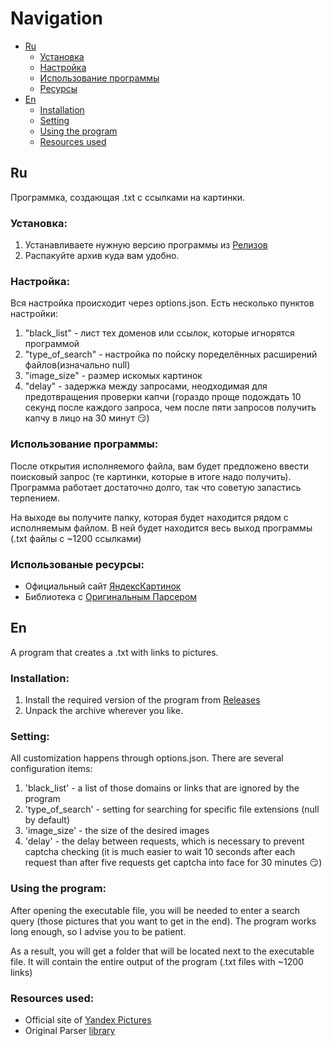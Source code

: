 # Navigation
- [Ru](https://github.com/Berlkot/Image-Lister#ru)
  - [Установка](https://github.com/Berlkot/Image-Lister#установка)
  - [Настройка](https://github.com/Berlkot/Image-Lister#настройка)
  - [Использование программы](https://github.com/Berlkot/Image-Lister#использование-программы)
  - [Ресурсы](https://github.com/Berlkot/Image-Lister#ресурсы)
- [En](https://github.com/Berlkot/Image-Lister#en)
  - [Installation](https://github.com/Berlkot/Image-Lister#installation)
  - [Setting](https://github.com/Berlkot/Image-Lister#setting)
  - [Using the program](https://github.com/Berlkot/Image-Lister#using-the-program)
  - [Resources used](https://github.com/Berlkot/Image-Lister#resources-used)
## Ru
Программка, создающая .txt с ссылками на картинки.

### Установка:
1. Устанавливаете нужную версию программы из [Релизов](https://github.com/Berlkot/Image-Lister/releases/)
2. Распакуйте архив куда вам удобно.

### Настройка:
Вся настройка происходит через options.json. Есть несколько пунктов настройки:
1. "black_list" - лист тех доменов или ссылок, которые игнорятся программой
2. "type_of_search" - настройка по пойску поределённых расширений файлов(изначально null)
3. "image_size" - размер искомых картинок
4. "delay" - задержка между запросами, неодходимая для предотвращения проверки капчи (гораздо проще подождать 10 секунд после каждого запроса, чем после пяти запросов получить капчу в лицо на 30 минут :smirk:)

### Использование программы:
После открытия исполняемого файла, вам будет предложено ввести поисковый запрос (те картинки, которые в итоге надо получить). Программа работает достаточно долго, так что советую запастись терпением.

На выходе вы получите папку, которая будет находится рядом с исполняемым файлом. В ней будет находится весь выход программы (.txt файлы с ~1200 ссылками)

### Использованые ресурсы:
- Официальный сайт [ЯндексКартинок](https://yandex.ru/images/)
- Библиотека с [Оригинальным Парсером](https://github.com/Ulbwaa/YandexImagesParser)

## En
A program that creates a .txt with links to pictures.

### Installation:
1. Install the required version of the program from [Releases](https://github.com/Berlkot/Image-Lister/releases/)
2. Unpack the archive wherever you like.

### Setting:
All customization happens through options.json. There are several configuration items:
1. 'black_list' - a list of those domains or links that are ignored by the program
2. 'type_of_search' - setting for searching for specific file extensions (null by default)
3. 'image_size' - the size of the desired images
4. 'delay' - the delay between requests, which is necessary to prevent captcha checking (it is much easier to wait 10 seconds after each request than after five requests get captcha into face for 30 minutes :smirk:)

### Using the program:
After opening the executable file, you will be needed to enter a search query (those pictures that you want to get in the end). The program works long enough, so I advise you to be patient.

As a result, you will get a folder that will be located next to the executable file. It will contain the entire output of the program (.txt files with ~1200 links)

### Resources used:
- Official site of [Yandex Pictures](https://yandex.ru/images/)
- Original Parser [library](https://github.com/Ulbwaa/YandexImagesParser)
